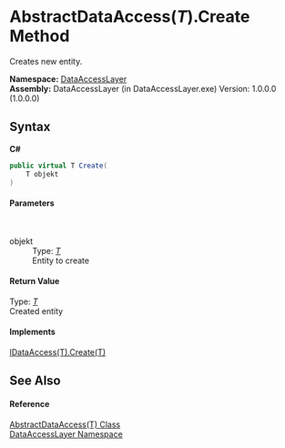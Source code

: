 # AbstractDataAccess(*T*).Create Method 
 

Creates new entity.

**Namespace:**&nbsp;<a href="a7c61f8d-f057-3930-35a0-27e5c277cc0e">DataAccessLayer</a><br />**Assembly:**&nbsp;DataAccessLayer (in DataAccessLayer.exe) Version: 1.0.0.0 (1.0.0.0)

## Syntax

**C#**<br />
``` C#
public virtual T Create(
	T objekt
)
```


#### Parameters
&nbsp;<dl><dt>objekt</dt><dd>Type: <a href="eb13662c-6f71-36fa-c6a6-ddc9261c8e5f">*T*</a><br />Entity to create</dd></dl>

#### Return Value
Type: <a href="eb13662c-6f71-36fa-c6a6-ddc9261c8e5f">*T*</a><br />Created entity

#### Implements
<a href="72146222-db79-0e75-f366-83a58a6914d2">IDataAccess(T).Create(T)</a><br />

## See Also


#### Reference
<a href="eb13662c-6f71-36fa-c6a6-ddc9261c8e5f">AbstractDataAccess(T) Class</a><br /><a href="a7c61f8d-f057-3930-35a0-27e5c277cc0e">DataAccessLayer Namespace</a><br />